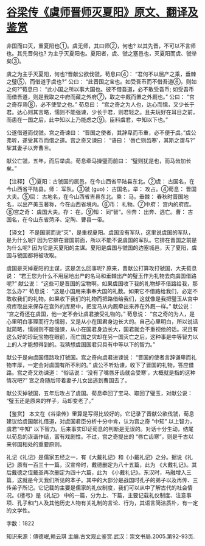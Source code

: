# [谷梁传《虞师晋师灭夏阳》原文、翻译及鉴赏](https://www.vrrw.net/wx/14025.html)

非国而曰灭，重夏阳也①。虞无师，其曰师②，何也? 以其先晋，不可以不言师也。其先晋何也? 为主乎灭夏阳也。夏阳者，虞、虢之塞邑也，灭夏阳而虞、虢举矣③。

虞之为主乎灭夏阳，何也?晋献公欲伐虢，荀息曰④： “君何不以屈产之乘，垂棘之璧⑤，而借道乎虞也?” 公曰： “此晋国之宝也。如受吾币而不借吾道⑥，则如之何?”荀息曰： “此小国之所以事大国也。彼不借吾道，必不敢受吾币; 如受吾币而借吾道，则是我取之中府而藏之外府⑦，取之中厩而置之外厩也。” 公曰： “宫之奇存焉⑧，必不使受之也。” 荀息曰： “宫之奇之为人也，达心而懦，又少长于君。达心则其言略，懦则不能强谏，少长于君，则君轻之。且夫玩好在耳目之前，而患在一国之后，此中知以上乃能虑之⑨。臣料虞君，中知以下也。”

公遂借道而伐虢。宫之奇谏曰： “晋国之使者，其辞卑而币重，必不便于虞。”虞公弗听，遂受其币而借之道。宫之奇又谏曰： “语曰： ‘唇亡则齿寒’，其斯之谓与?” 挈其妻子以奔曹⑩。

献公亡虢，五年，而后举虞。荀息牵马操璧而前曰： “璧则犹是也，而马齿加长矣。”

【注释】 ①夏阳：古虢国的属邑，在今山西省平陆县东北。②虞： 古国名，在今山西省平陆县。师： 军队。③虢 (guo)： 古国名。举： 攻占。④荀息： 晋国大夫。⑤屈： 古地名，在今山西省吉县东北。乘： 马。垂棘： 春秋时晋国地名，以出产美玉著称，今在山西省境内。⑥币： 礼物。⑦中府： 宫内的府库。⑧宫之奇： 虞国大夫。存： 在。⑨知： 同“智”。⑩奔： 出奔、逃亡。曹： 古国名，在今山东省菏泽、定陶、曹县一带。



【译文】 不是国家而说“灭”，是重视夏阳。虞国没有军队，这里说虞国的军队，是为什么呢? 因为它排在晋国前面，所以不能不说虞国的军队。它排在晋国之前是为什么呢? 因为它是灭夏阳的主谋。夏阳是虞国与虢国的边塞城邑，灭了夏阳，虞国与虢国都将被攻取。

虞国是灭掉夏阳的主谋，这是怎么回事呢? 原来，晋献公打算攻打虢国，大夫荀息说： “君王您为什么不用屈地出产的名马和垂棘出产的璧玉作为礼物去向虞国借路呢?” 献公说： “这些可是晋国的宝物啊。如果虞国收下我的礼物却不借路给我，那怎么办?” 荀息说： “这是小国用来事奉大国的礼数。如果它不借路给我们，必定不敢收我们的礼物。如果收下我们的礼物而把路借给我们，这就像是我把璧玉从宫中府库取出来保存在宫外的库房中，把宝马从内厩牵出来养在外厩一样。” 献公说： “宫之奇还在虞国，他一定不会让虞君接受礼物的。” 荀息说： “宫之奇的为人，是心里明白事理而行为懦弱，又是从小在国君身边长大的。自己心里明白，所以说话就简略，懦弱则不能强谏，从小在国君身边长大，国君就会不重视他的话。况且有这么好的珍玩宝物在眼前，而亡国之灾却在另一国灭亡之后，这种事是中等智力以上的人才能想得到的。我猜想虞国国君只具有中等以下的智力。”

献公于是向虞国借路攻打虢国。宫之奇向虞君进谏说： “晋国的使者言辞谦卑而礼物丰厚，一定会对虞国有所不利的。” 虞公不听劝谏，收下了晋国的礼物，答应借路。宫之奇又劝谏道： “俗话说： ‘没有了嘴唇牙齿就会受寒’，大概就是指的这种情况吧?” 宫之奇随后带着妻子儿女出逃到曹国去了。

献公灭掉虢国，五年后攻占了虞国。荀息牵回了宝马、取回了璧玉，对献公说： “璧玉还是原来的样子，马却变老了。”

【鉴赏】 本文在《谷梁传》里算是写得比较好的。它记录了晋献公欲伐虢，荀息建议给虞国献礼借道，对虞国君臣分析十分中肯，认为宫之奇 “中知” 以上智力，虞君“中知” 以下智力。后来事实印证荀息的判断是无误的。对话十分生动，结尾以荀息的诙谐作结，富有戏剧性。不过，宫之奇提出的 “唇亡齿寒”，则是千古以来邻国相处的重要原则。

礼记《礼记》是儒家五经之一，有《大戴礼记》和《小戴礼记》之分。据说《礼记》原有一百三十一篇，汉宣帝时，戴德删定为八十五篇，此为 《大戴礼记》。其后戴德之侄戴圣再次删定为四十六篇，此为 《小戴礼记》。东汉时，马融增入三篇，这就是今天我们所见的本子。其中的大部分是战国时孔子的弟子以及再传、三传弟子所记。它记载的主要是儒家的礼仪制度，我们可以从中了解古代的社会情况。《檀弓》是《礼记》 中的一篇，分为上、下篇，主要记载礼仪制度、注意事项、孔子和门人及其他历史人物有关礼制的言论、行为，其语言简洁质朴，有一定的文学性。

字数：1822

知识来源：傅德岷,赖云琪 主编.古文观止鉴赏.武汉：崇文书局.2005.第92-93页.

